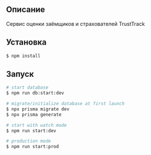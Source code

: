 ## Описание

Сервис оценки заёмщиков и страхователей TrustTrack

## Установка

```bash
$ npm install
```

## Запуск

```bash
# start database
$ npm run db:start:dev

# migrate/initialize database at first launch
$ npx prisma migrate dev
$ npx prisma generate

# start with watch mode
$ npm run start:dev

# production mode
$ npm run start:prod
```
